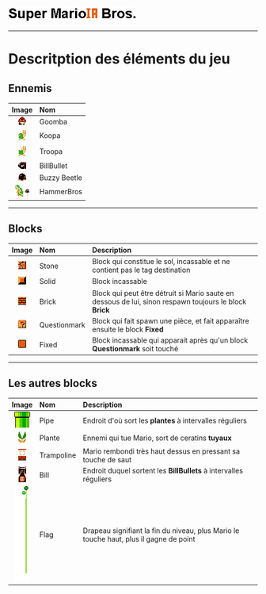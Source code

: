 ![Mario](/Docs/Images/Super_MarioIA_Bros.png)
***
# Descritption des éléments du jeu 

## Ennemis
| Image | Nom | 
| :---: | :-- |
| ![Goomba](/Docs/Images/Goomba.png) | Goomba |
| ![Koopa](/Docs/Images/Koopa.png) | Koopa |
| ![Troopa](/Docs/Images/Troopa.png) | Troopa |
| ![BillBullet](/Docs/Images/BillBullet.png) | BillBullet |
| ![BuzzyBeetle](/Docs/Images/BuzzyBeetle.png) | Buzzy Beetle |
| ![HammerBros](/Docs/Images/HammerBros.png) ![Hammer](/Docs/Images/Hammer.png) | HammerBros|
***
## Blocks
| Image | Nom | Description |
| :---: | :-- | :---------- |
| ![Stone](/Docs/Images/Stone.png) | Stone | Block qui constitue le sol, incassable et ne contient pas le tag destination |
| ![Solid](/Docs/Images/Solid.png) | Solid | Block incassable |
| ![Brick](/Docs/Images/Bricks.png) | Brick | Block qui peut être détruit si Mario saute en dessous de lui, sinon respawn toujours le block **Brick** |
| ![Questionmark](/Docs/Images/Questionmark.png) | Questionmark | Block qui fait spawn une pièce, et fait apparaître ensuite le block **Fixed** |
| ![Fixed](/Docs/Images/Fixed.png) | Fixed | Block incassable qui apparait après qu'un block **Questionmark** soit touché |
***
## Les autres blocks
| Image | Nom | Description |
| :---: | :-- | :---------- |
| ![Pipe](/Docs/Images/Pipe.png) | Pipe | Endroit d'où sort les **plantes** à intervalles réguliers |
| ![Plante](/Docs/Images/Plante.png) | Plante | Ennemi qui tue Mario, sort de ceratins **tuyaux** |
| ![Trampoline](/Docs/Images/Trampoline.png) | Trampoline | Mario rembondi très haut dessus en pressant sa touche de saut | 
| ![Bill](/Docs/Images/Bill.png) | Bill | Endroit duquel sortent les **BillBullets** à intervalles réguliers | 
| ![Flag](/Docs/Images/Flag.png) | Flag | Drapeau signifiant la fin du niveau, plus Mario le touche haut, plus il gagne de point |